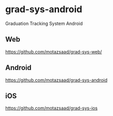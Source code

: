 # grad-sys-android
Graduation Tracking System Android 

## Web 
https://github.com/motazsaad/grad-sys-web/

## Android
https://github.com/motazsaad/grad-sys-android

## iOS 
https://github.com/motazsaad/grad-sys-ios
